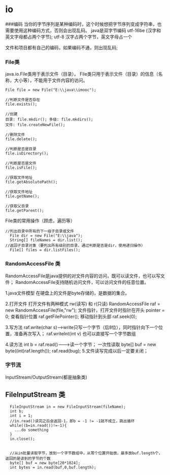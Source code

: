 # io
###编码
当你的字节序列是某种编码时，这个时候想把字节序列变成字符串，也需要使用这种编码方式，否则会出现乱码。
java是双字节编码 utf-16be (汉字和英文字母都占两个字节);
utf-8 汉字占两个字节，英文字母占一个

文件和项目都有自己的编码，如果编码不通，则出现乱码;


### File类
java.io.File类用于表示文件（目录）。
File类只用于表示文件（目录）的信息（名称，大小等），不能用于文件内容的访问。
```
File file = new File("E:\\java\\imooc");

//判断文件是否存在
file.exists();

//创建
目录: file.mkdir(); 多级: file.mkdirs();
文件: file.createNewFile();

//删除文件
file.delete();

//判断是否是目录
file.isDirectory();

//判断是否是文件
file.isFile();

//获取文件地址
file.getAbsolutePath();

//获取文件地址
file.getName();

//获取父目录
file.getParent();

```

File类的常用操作（顾虑，遍历等）

```
//列出目录中所有的下一级子目录或文件
  File dir = new File("E:\\java");
  String[] fileNames = dir.list();
//返回子目录对象（要列出所有级别的目录，通过判断是否是dir，使用递归操作）
  File[] files = dir.listFiles();
```

### RandomAccessFile 类

RandomAccessFile是java提供的对文件内容的访问，既可以读文件，也可以写文件；
RandomAccessFile支持随机访问文件，可以访问文件的任意位置。

1.java文件模型
在硬盘上的文件是byte存储的，是数据的集合。

2.打开文件
打开文件有两种模式 rw(读写) 和 r(只读)
RandomAccessFile raf = new RandomAccessFile(file,"rw");
文件指针，打开文件时指针在开头 pointer = 0;
查看指针位置 raf.getFilePointer();
移动指针到头部 raf.seek(0);

3.写方法
raf.write(char s)-->write只写一个字节（后8位），同时指针向下一个位置，准备再次写入；
raf.writeInt(int v)
也可以直接写一个字节数组

4.读方法
int b = raf.read()--->读一个字节；
一次性读取
byte[] buf = new byte((int)raf.length());
raf.read(bug);
5.文件读写完成以后一定要关闭；


### 字节流
 InputStream/OutputStream(都是抽象类)

## FileInputStream 类
```
  FileInputStream in = new FileInputStream(fileName);
  int b;
  int i = 1;
  //in.read()读完之后会返回-1，即b = -1 != -1就不成立，跳出循环
  while((b=in.read())!=-1){
    ...do something
  }
  in.close();


  //从in批量读取字节，放到一个字节数组中，从零个位置开始放，最多放buf.length个，返回的是读到的字节的个数
  byte[] buf = new byte[20*1024];
  int bytes = in.read(buf,0,buf.length);
```











```
